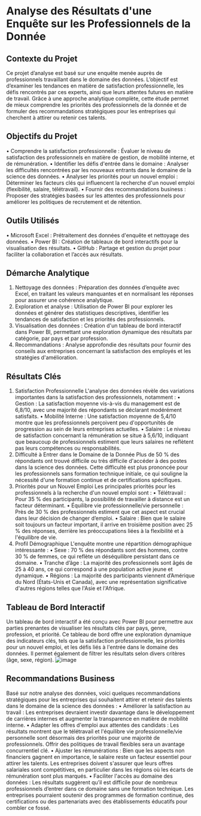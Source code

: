 # Analyse des Résultats d'une Enquête sur les Professionnels de la Donnée 
## Contexte du Projet
Ce projet d’analyse est basé sur une enquête menée auprès de professionnels travaillant dans le domaine des données. L’objectif est d’examiner les tendances en matière de satisfaction professionnelle, les défis rencontrés par ces experts, ainsi que leurs attentes futures en matière de travail. Grâce à une approche analytique complète, cette étude permet de mieux comprendre les priorités des professionnels de la donnée et de formuler des recommandations stratégiques pour les entreprises qui cherchent à attirer ou retenir ces talents.

## Objectifs du Projet
•	Comprendre la satisfaction professionnelle : Évaluer le niveau de satisfaction des professionnels en matière de gestion, de mobilité interne, et de rémunération.
•	Identifier les défis d'entrée dans le domaine : Analyser les difficultés rencontrées par les nouveaux entrants dans le domaine de la science des données.
•	Analyser les priorités pour un nouvel emploi : Déterminer les facteurs clés qui influencent la recherche d'un nouvel emploi (flexibilité, salaire, télétravail).
•	Fournir des recommandations business : Proposer des stratégies basées sur les attentes des professionnels pour améliorer les politiques de recrutement et de rétention.

## Outils Utilisés
•	Microsoft Excel : Prétraitement des données d'enquête et nettoyage des données.
•	Power BI : Création de tableaux de bord interactifs pour la visualisation des résultats.
•	GitHub : Partage et gestion du projet pour faciliter la collaboration et l’accès aux résultats.

## Démarche Analytique
1.	Nettoyage des données : Préparation des données d’enquête avec Excel, en traitant les valeurs manquantes et en normalisant les réponses pour assurer une cohérence analytique.
2.	Exploration et analyse : Utilisation de Power BI pour explorer les données et générer des statistiques descriptives, identifier les tendances de satisfaction et les priorités des professionnels.
3.	Visualisation des données : Création d'un tableau de bord interactif dans Power BI, permettant une exploration dynamique des résultats par catégorie, par pays et par profession.
4.	Recommandations : Analyse approfondie des résultats pour fournir des conseils aux entreprises concernant la satisfaction des employés et les stratégies d'amélioration.

## Résultats Clés
1. Satisfaction Professionnelle
L'analyse des données révèle des variations importantes dans la satisfaction des professionnels, notamment :
•	Gestion : La satisfaction moyenne vis-à-vis du management est de 6,8/10, avec une majorité des répondants se déclarant modérément satisfaits.
•	Mobilité Interne : Une satisfaction moyenne de 5,4/10 montre que les professionnels perçoivent peu d'opportunités de progression au sein de leurs entreprises actuelles.
•	Salaire : Le niveau de satisfaction concernant la rémunération se situe à 5,6/10, indiquant que beaucoup de professionnels estiment que leurs salaires ne reflètent pas leurs compétences ou responsabilités.
2. Difficulté à Entrer dans le Domaine de la Donnée
Plus de 50 % des répondants ont trouvé difficile ou très difficile d'accéder à des postes dans la science des données. Cette difficulté est plus prononcée pour les professionnels sans formation technique initiale, ce qui souligne la nécessité d'une formation continue et de certifications spécifiques.
3. Priorités pour un Nouvel Emploi
Les principales priorités pour les professionnels à la recherche d'un nouvel emploi sont :
•	Télétravail : Pour 35 % des participants, la possibilité de travailler à distance est un facteur déterminant.
•	Équilibre vie professionnelle/vie personnelle : Près de 30 % des professionnels estiment que cet aspect est crucial dans leur décision de changer d’emploi.
•	Salaire : Bien que le salaire soit toujours un facteur important, il arrive en troisième position avec 25 % des réponses, derrière les préoccupations liées à la flexibilité et à l'équilibre de vie.
4. Profil Démographique
L'enquête montre une répartition démographique intéressante :
•	Sexe : 70 % des répondants sont des hommes, contre 30 % de femmes, ce qui reflète un déséquilibre persistant dans ce domaine.
•	Tranche d’âge : La majorité des professionnels sont âgés de 25 à 40 ans, ce qui correspond à une population active jeune et dynamique.
•	Régions : La majorité des participants viennent d’Amérique du Nord (États-Unis et Canada), avec une représentation significative d'autres régions telles que l'Asie et l'Afrique.

## Tableau de Bord Interactif
Un tableau de bord interactif a été conçu avec Power BI pour permettre aux parties prenantes de visualiser les résultats clés par pays, genre, profession, et priorité. Ce tableau de bord offre une exploration dynamique des indicateurs clés, tels que la satisfaction professionnelle, les priorités pour un nouvel emploi, et les défis liés à l'entrée dans le domaine des données. Il permet également de filtrer les résultats selon divers critères (âge, sexe, région).
![image](https://github.com/user-attachments/assets/1dfe6584-9c00-4ba6-8d22-6ea355a09ba2)

## Recommandations Business
Basé sur notre analyse des données, voici quelques recommandations stratégiques pour les entreprises qui souhaitent attirer et retenir des talents dans le domaine de la science des données :
•	Améliorer la satisfaction au travail : Les entreprises devraient investir davantage dans le développement de carrières internes et augmenter la transparence en matière de mobilité interne.
•	Adapter les offres d'emploi aux attentes des candidats : Les résultats montrent que le télétravail et l'équilibre vie professionnelle/vie personnelle sont désormais des priorités pour une majorité de professionnels. Offrir des politiques de travail flexibles sera un avantage concurrentiel clé.
•	Ajuster les rémunérations : Bien que les aspects non financiers gagnent en importance, le salaire reste un facteur essentiel pour attirer les talents. Les entreprises doivent s'assurer que leurs offres salariales sont compétitives, en particulier dans les régions où les écarts de rémunération sont plus marqués.
•	Faciliter l'accès au domaine des données : Les résultats suggèrent qu’il est difficile pour de nombreux professionnels d’entrer dans ce domaine sans une formation technique. Les entreprises pourraient soutenir des programmes de formation continue, des certifications ou des partenariats avec des établissements éducatifs pour combler ce fossé.



